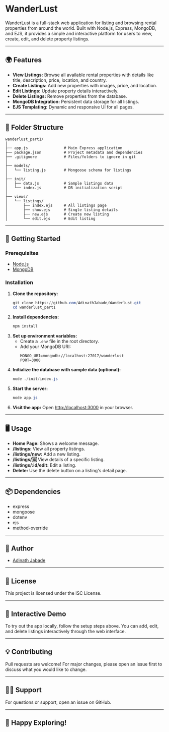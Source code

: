 # WanderLust

WanderLust is a full-stack web application for listing and browsing rental properties from around the world. Built with Node.js, Express, MongoDB, and EJS, it provides a simple and interactive platform for users to view, create, edit, and delete property listings.

---

## 🌍 Features

- **View Listings:** Browse all available rental properties with details like title, description, price, location, and country.
- **Create Listings:** Add new properties with images, price, and location.
- **Edit Listings:** Update property details interactively.
- **Delete Listings:** Remove properties from the database.
- **MongoDB Integration:** Persistent data storage for all listings.
- **EJS Templating:** Dynamic and responsive UI for all pages.

---

## 📁 Folder Structure

```
wanderlust_part1/
│
├── app.js                # Main Express application
├── package.json          # Project metadata and dependencies
├── .gitignore            # Files/folders to ignore in git
│
├── models/
│   └── listing.js        # Mongoose schema for listings
│
├── init/
│   ├── data.js           # Sample listings data
│   └── index.js          # DB initialization script
│
├── views/
│   └── listings/
│       ├── index.ejs     # All listings page
│       ├── show.ejs      # Single listing details
│       ├── new.ejs       # Create new listing
│       └── edit.ejs      # Edit listing
```

---

## 🚀 Getting Started

### Prerequisites
- [Node.js](https://nodejs.org/)
- [MongoDB](https://www.mongodb.com/)

### Installation

1. **Clone the repository:**
   ```powershell
   git clone https://github.com/AdinathJabade/Wanderlust.git
   cd wanderlust_part1
   ```
2. **Install dependencies:**
   ```powershell
   npm install
   ```
3. **Set up environment variables:**
   - Create a `.env` file in the root directory.
   - Add your MongoDB URI:
     ```env
     MONGO_URI=mongodb://localhost:27017/wanderlust
     PORT=3000
     ```
4. **Initialize the database with sample data (optional):**
   ```powershell
   node ./init/index.js
   ```
5. **Start the server:**
   ```powershell
   node app.js
   ```
6. **Visit the app:**
   Open [http://localhost:3000](http://localhost:3000) in your browser.

---

## 🖥️ Usage

- **Home Page:** Shows a welcome message.
- **/listings:** View all property listings.
- **/listings/new:** Add a new listing.
- **/listings/:id:** View details of a specific listing.
- **/listings/:id/edit:** Edit a listing.
- **Delete:** Use the delete button on a listing's detail page.

---

## 📦 Dependencies

- express
- mongoose
- dotenv
- ejs
- method-override

---

## 👤 Author

- [Adinath Jabade](https://github.com/AdinathJabade)

---

## 📜 License

This project is licensed under the ISC License.

---

## 📝 Interactive Demo

To try out the app locally, follow the setup steps above. You can add, edit, and delete listings interactively through the web interface.

---

## 💡 Contributing

Pull requests are welcome! For major changes, please open an issue first to discuss what you would like to change.

---

## 🙋‍♂️ Support

For questions or support, open an issue on GitHub.

---

## 🎉 Happy Exploring!
